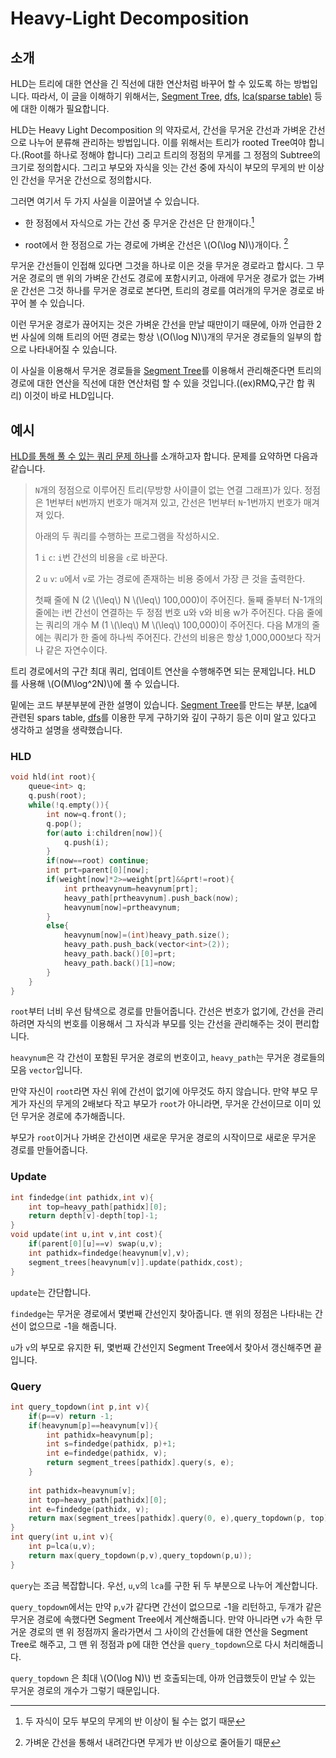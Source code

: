# Heavy-Light Decomposition

## 소개

HLD는 트리에 대한 연산을 긴 직선에 대한 연산처럼 바꾸어 할 수 있도록 하는 방법입니다.
따라서, 이 글을 이해하기 위해서는, [Segment Tree](./segment-tree.md), [dfs](./dfs.md), [lca(sparse table)](./lca.md) 등에 대한 이해가 필요합니다. 


HLD는 Heavy Light Decomposition 의 약자로서, 간선을 무거운 간선과 가벼운 간선으로 나누어 분류해 관리하는 방법입니다. 이를 위해서는 트리가 rooted Tree여야 합니다.(Root를 하나로 정해야 합니다) 그리고 트리의 정점의 무게를 그 정점의 Subtree의 크기로 정의합시다. 그리고 부모와 자식을 잇는 간선 중에 자식이 부모의 무게의 반 이상인 간선을 무거운 간선으로 정의합시다.

그러면 여기서 두 가지 사실을 이끌어낼 수 있습니다. 

* 한 정점에서 자식으로 가는 간선 중 무거운 간선은 단 한개이다.[^1]
  
* root에서 한 정점으로 가는 경로에 가벼운 간선은 \\(O(\log N)\\)개이다. [^2]


무거운 간선들이 인접해 있다면 그것을 하나로 이은 것을 무거운 경로라고 합시다.  그 무거운 경로의 맨 위의 가벼운 간선도 경로에 포함시키고, 아래에 무거운 경로가 없는 가벼운 간선은 그것 하나를 무거운 경로로 본다면, 트리의 경로를 여러개의 무거운 경로로 바꾸어 볼 수 있습니다.



이런 무거운 경로가 끊어지는 것은 가벼운 간선을 만날 때만이기 때문에, 아까 언급한 2번 사실에 의해 트리의 어떤 경로는 항상 \\(O(\log N)\\)개의 무거운 경로들의 일부의 합으로 나타내어질 수 있습니다.


이 사실을 이용해서 무거운 경로들을 [Segment Tree](./segment-tree.md)를 이용해서 관리해준다면 트리의 경로에 대한 연산을 직선에 대한 연산처럼 할 수 있을 것입니다.((ex)RMQ,구간 합 쿼리)  이것이 바로 HLD입니다.

## 예시

[HLD를 통해 풀 수 있는 쿼리 문제 하나](https://acmicpc.net/problem/13510)를 소개하고자 합니다. 문제를 요약하면 다음과 같습니다.

>`N`개의 정점으로 이루어진 트리(무방향 사이클이 없는 연결 그래프)가 있다. 정점은 1번부터 `N`번까지 번호가 매겨져 있고, 간선은 1번부터 `N`-1번까지 번호가 매겨져 있다.
>
>아래의 두 쿼리를 수행하는 프로그램을 작성하시오.
>
>1 `i` `c`: `i`번 간선의 비용을 `c`로 바꾼다.
>
>2 `u` `v`: `u`에서 `v`로 가는 경로에 존재하는 비용 중에서 가장 큰 것을 출력한다.
>
>첫째 줄에 N (2 \\(\leq\\) N \\(\leq\\) 100,000)이 주어진다.
>둘째 줄부터 N-1개의 줄에는 i번 간선이 연결하는 두 정점 번호 u와 v와 비용 w가 주어진다.
>다음 줄에는 쿼리의 개수 M (1 \\(\leq\\) M \\(\leq\\) 100,000)이 주어진다.
>다음 M개의 줄에는 쿼리가 한 줄에 하나씩 주어진다.
>간선의 비용은 항상 1,000,000보다 작거나 같은 자연수이다.

트리 경로에서의 구간 최대 쿼리, 업데이트 연산을 수행해주면 되는 문제입니다.
HLD 를 사용해 \\(O(M\log^2N)\\)에 풀 수 있습니다. 

밑에는 코드 부분부분에 관한 설명이 있습니다. [Segment Tree](./segment-tree.md)를 만드는 부분, [lca](./lca.md)에 관련된 spars table, [dfs](./dfs.md)를 이용한 무게 구하기와 깊이 구하기 등은 이미 알고 있다고 생각하고 설명을 생략했습니다.

### HLD

``` c++
void hld(int root){
    queue<int> q;
    q.push(root);
    while(!q.empty()){
        int now=q.front();
        q.pop();
        for(auto i:children[now]){
            q.push(i);
        }
        if(now==root) continue;
        int prt=parent[0][now];
        if(weight[now]*2>=weight[prt]&&prt!=root){
            int prtheavynum=heavynum[prt];
            heavy_path[prtheavynum].push_back(now);
            heavynum[now]=prtheavynum;
        }
        else{
            heavynum[now]=(int)heavy_path.size();
            heavy_path.push_back(vector<int>(2));
            heavy_path.back()[0]=prt;
            heavy_path.back()[1]=now;
        }
    }
}
```

`root`부터 너비 우선 탐색으로 경로를 만들어줍니다. 간선은 번호가 없기에, 간선을 관리하려면 자식의 번호를 이용해서 그 자식과 부모를 잇는 간선을 관리해주는 것이 편리합니다.

`heavynum`은 각 간선이 포함된 무거운 경로의 번호이고, `heavy_path`는 무거운 경로들의 모음 `vector`입니다. 

만약 자신이 `root`라면 자신 위에 간선이 없기에 아무것도 하지 않습니다.
만약 부모 무게가 자신의 무게의 2배보다 작고 부모가 `root`가 아니라면, 무거운 간선이므로 이미 있던 무거운 경로에 추가해줍니다.

부모가 `root`이거나 가벼운 간선이면 새로운 무거운 경로의 시작이므로 새로운 무거운 경로를 만들어줍니다.

### Update

``` c++
int findedge(int pathidx,int v){
    int top=heavy_path[pathidx][0];
    return depth[v]-depth[top]-1;
}
void update(int u,int v,int cost){
    if(parent[0][u]==v) swap(u,v);
    int pathidx=findedge(heavynum[v],v);
    segment_trees[heavynum[v]].update(pathidx,cost);
}
```

`update`는 간단합니다.

`findedge`는 무거운 경로에서 몇번째 간선인지 찾아줍니다. 맨 위의 정점은 나타내는 간선이 없으므로 -1을 해줍니다.

`u`가 `v`의 부모로 유지한 뒤, 몇번째 간선인지 Segment Tree에서 찾아서 갱신해주면 끝입니다.

### Query

``` c++
int query_topdown(int p,int v){
    if(p==v) return -1;
    if(heavynum[p]==heavynum[v]){
        int pathidx=heavynum[p];
        int s=findedge(pathidx, p)+1;
        int e=findedge(pathidx, v);
        return segment_trees[pathidx].query(s, e);
    }
    
    int pathidx=heavynum[v];
    int top=heavy_path[pathidx][0];
    int e=findedge(pathidx, v);
    return max(segment_trees[pathidx].query(0, e),query_topdown(p, top));
}
int query(int u,int v){
    int p=lca(u,v);
    return max(query_topdown(p,v),query_topdown(p,u));
}
```

`query`는 조금 복잡합니다.
우선, `u`,`v`의 `lca`를 구한 뒤 두 부분으로 나누어 계산합니다.

`query_topdown`에서는 만약 `p`,`v`가 같다면 간선이 없으므로 -1을 리턴하고,
두개가 같은 무거운 경로에 속했다면 Segment Tree에서 계산해줍니다.
만약 아니라면 `v`가 속한 무거운 경로의 맨 위 정점까지 올라가면서 그 사이의 간선들에 대한 연산을 Segment Tree로 해주고, 그 맨 위 정점과 p에 대한 연산을 `query_topdown`으로 다시 처리해줍니다.

`query_topdown` 은 최대 \\(O(\log N)\\) 번 호출되는데, 아까 언급했듯이 만날 수 있는 무거운 경로의 개수가 그렇기 때문입니다.





[^1]: 두 자식이 모두 부모의 무게의 반 이상이 될 수는 없기 때문



[^2]: 가벼운 간선을 통해서 내려간다면 무게가 반 이상으로 줄어들기 때문
